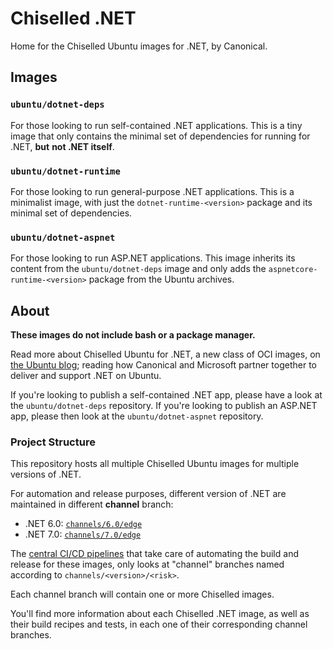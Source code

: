 # Chiselled .NET

Home for the Chiselled Ubuntu images for .NET, by Canonical.

## Images

### `ubuntu/dotnet-deps`

For those looking to run self-contained .NET applications. This is a tiny image
that only contains the minimal set of dependencies for running for .NET, **but**
**not .NET itself**.

### `ubuntu/dotnet-runtime`

For those looking to run general-purpose .NET applications. This is a
minimalist image, with just the `dotnet-runtime-<version>` package and its
minimal set of dependencies.

### `ubuntu/dotnet-aspnet`

For those looking to run ASP.NET applications. This image inherits its content
from the `ubuntu/dotnet-deps` image and only adds the
`aspnetcore-runtime-<version>` package from the Ubuntu archives.

## About

**These images do not include bash or a package manager.**

Read more about Chiselled Ubuntu for .NET, a new class of OCI images, on [the Ubuntu blog](https://ubuntu.com/blog/install-dotnet-on-ubuntu); reading how Canonical and Microsoft partner together to deliver and support .NET on Ubuntu.


If you're looking to publish a self-contained .NET app, please have a look at the `ubuntu/dotnet-deps` repository.
If you're looking to publish an ASP.NET app, please then look at the `ubuntu/dotnet-aspnet` repository.

### Project Structure

This repository hosts all multiple Chiselled Ubuntu images for multiple
versions of .NET.

For automation and release purposes, different version of .NET are maintained
in different **channel** branch:

- .NET 6.0: [`channels/6.0/edge`](https://github.com/ubuntu-rocks/dotnet/tree/channels/6.0/edge/dotnet-runtime)
- .NET 7.0: [`channels/7.0/edge`](https://github.com/ubuntu-rocks/dotnet/tree/channels/7.0/edge/dotnet-runtime)

The [central CI/CD pipelines](https://github.com/ubuntu-rocks/.build) that take
care of automating the build and release for these images, only looks at
"channel" branches named according to `channels/<version>/<risk>`.

Each channel branch will contain one or more Chiselled images.

You'll find more information about each Chiselled .NET image, as well as their
build recipes and tests, in each one of their corresponding channel branches.

